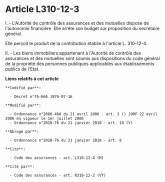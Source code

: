 # Article L310-12-3

I. - L'Autorité de contrôle des assurances et des mutuelles dispose de l'autonomie financière. Elle arrête son budget sur
proposition du secrétaire général.

Elle perçoit le produit de la contribution établie à l'article L. 310-12-4.

II. - Les biens immobiliers appartenant à l'Autorité de contrôle des assurances et des mutuelles sont soumis aux dispositions
du code général de la propriété des personnes publiques applicables aux établissements publics de l'Etat.

**Liens relatifs à cet article**

	**Codifié par**:

	  - Décret n°76-666 1976-07-16

	**Modifié par**:

	  - Ordonnance n°2006-460 du 21 avril 2006 - art. 3 () JORF 22 avril 2006 en vigueur le 1er juillet 2006
	  - Ordonnance n°2010-76 du 21 janvier 2010 - art. 18 (V)

	**Abrogé par**:

	  - Ordonnance n°2010-76 du 21 janvier 2010 - art. 8

	**Cite**:

	  - Code des assurances - art. L310-12-4 (M)

	**Cité par**:

	  - Code des assurances - art. R310-12-2 (VT)
